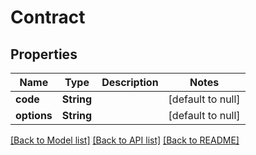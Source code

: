 # Contract

## Properties
Name | Type | Description | Notes
------------ | ------------- | ------------- | -------------
**code** | **String** |  | [default to null]
**options** | **String** |  | [default to null]

[[Back to Model list]](../README.md#documentation-for-models) [[Back to API list]](../README.md#documentation-for-api-endpoints) [[Back to README]](../README.md)



